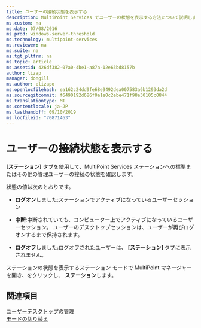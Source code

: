 ```yaml
---
title: ユーザーの接続状態を表示する
description: MultiPoint Services でユーザーの状態を表示する方法について説明します。
ms.custom: na
ms.date: 07/08/2016
ms.prod: windows-server-threshold
ms.technology: multipoint-services
ms.reviewer: na
ms.suite: na
ms.tgt_pltfrm: na
ms.topic: article
ms.assetid: 426df382-07a0-4be1-a87a-12e63bd8157b
author: lizap
manager: dongill
ms.author: elizapo
ms.openlocfilehash: ea162c24dd9fe68e9492dea007583a6b1293da2d
ms.sourcegitcommit: f6490192d686f0a1e0c2ebe471f98e30105c0844
ms.translationtype: MT
ms.contentlocale: ja-JP
ms.lasthandoff: 09/10/2019
ms.locfileid: "70871463"
---
```

# <a name="view-user-connection-status"></a>ユーザーの接続状態を表示する
**[ステーション]** タブを使用して、MultiPoint Services ステーションへの標準またはその他の管理ユーザーの接続の状態を確認します。  
  
状態の値は次のとおりです。  
  
-   **ログオン**しました:ステーションでアクティブになっているユーザーセッション  
  
-   **中断**:中断されていても、コンピューター上でアクティブになっているユーザーセッション。 ユーザーのデスクトップセッションは、ユーザーが再びログオンするまで保持されます。  
  
-   **ログオフ**しました:ログオフされたユーザーは、 **[ステーション]** タブに表示されません。  
  
ステーションの状態を表示するステーション モードで MultiPoint マネージャーを開き、をクリックし、 **ステーション**します。

## <a name="see-also"></a>関連項目  
[ユーザーデスクトップの管理](manage-user-desktops-using-multipoint-dashboard.md)  
[モードの切り替え](Switch-Between-Modes.md)